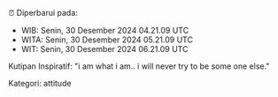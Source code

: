 ⏰ Diperbarui pada:
- WIB: Senin, 30 Desember 2024 04.21.09 UTC
- WITA: Senin, 30 Desember 2024 05.21.09 UTC
- WIT: Senin, 30 Desember 2024 06.21.09 UTC

Kutipan Inspiratif:
"i am what i am.. i will never try to be some one else."


Kategori: attitude

